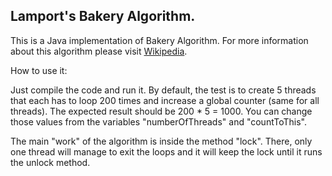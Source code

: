 ## Lamport's Bakery Algorithm. 

This is a Java implementation of Bakery Algorithm. For more information about this algorithm please visit [Wikipedia](https://en.wikipedia.org/wiki/Lamport%27s_bakery_algorithm "Lamport's Bakery Algorithm in Wikipedia").

How to use it:

Just compile the code and run it. By default, the test is to create 5 threads that each has to loop 200 times and increase a global counter (same for all threads). The expected result should be 200 * 5 = 1000. You can change those values from the variables "numberOfThreads" and "countToThis".

The main "work" of the algorithm is inside the method "lock". There, only one thread will manage to exit the loops and it will keep the lock until it runs the unlock method. 
